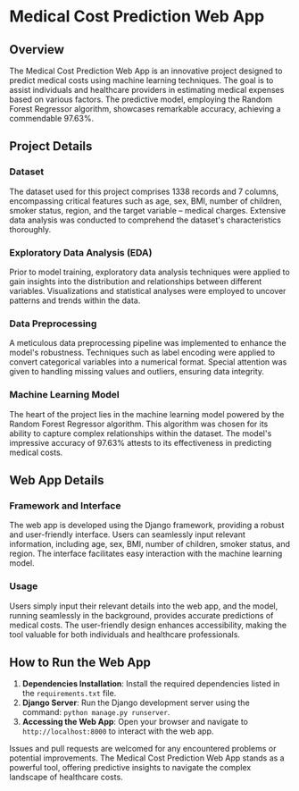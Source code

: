 # Medical Cost Prediction Web App

## Overview
The Medical Cost Prediction Web App is an innovative project designed to predict medical costs using machine learning techniques. The goal is to assist individuals and healthcare providers in estimating medical expenses based on various factors. The predictive model, employing the Random Forest Regressor algorithm, showcases remarkable accuracy, achieving a commendable 97.63%.

## Project Details

### Dataset
The dataset used for this project comprises 1338 records and 7 columns, encompassing critical features such as age, sex, BMI, number of children, smoker status, region, and the target variable – medical charges. Extensive data analysis was conducted to comprehend the dataset's characteristics thoroughly.

### Exploratory Data Analysis (EDA)
Prior to model training, exploratory data analysis techniques were applied to gain insights into the distribution and relationships between different variables. Visualizations and statistical analyses were employed to uncover patterns and trends within the data.

### Data Preprocessing
A meticulous data preprocessing pipeline was implemented to enhance the model's robustness. Techniques such as label encoding were applied to convert categorical variables into a numerical format. Special attention was given to handling missing values and outliers, ensuring data integrity.

### Machine Learning Model
The heart of the project lies in the machine learning model powered by the Random Forest Regressor algorithm. This algorithm was chosen for its ability to capture complex relationships within the dataset. The model's impressive accuracy of 97.63% attests to its effectiveness in predicting medical costs.

## Web App Details

### Framework and Interface
The web app is developed using the Django framework, providing a robust and user-friendly interface. Users can seamlessly input relevant information, including age, sex, BMI, number of children, smoker status, and region. The interface facilitates easy interaction with the machine learning model.

### Usage
Users simply input their relevant details into the web app, and the model, running seamlessly in the background, provides accurate predictions of medical costs. The user-friendly design enhances accessibility, making the tool valuable for both individuals and healthcare professionals.

## How to Run the Web App

1. **Dependencies Installation**: Install the required dependencies listed in the `requirements.txt` file.
2. **Django Server**: Run the Django development server using the command: `python manage.py runserver`.
3. **Accessing the Web App**: Open your browser and navigate to `http://localhost:8000` to interact with the web app.

Issues and pull requests are welcomed for any encountered problems or potential improvements. The Medical Cost Prediction Web App stands as a powerful tool, offering predictive insights to navigate the complex landscape of healthcare costs.